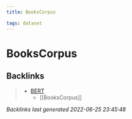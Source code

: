 ```yaml
---
title: BooksCorpus

tags: dataset 
---
```


# BooksCorpus


## Backlinks

> - [BERT](BERT.md)
>   - [[BooksCorpus]]

_Backlinks last generated 2022-06-25 23:45:48_
